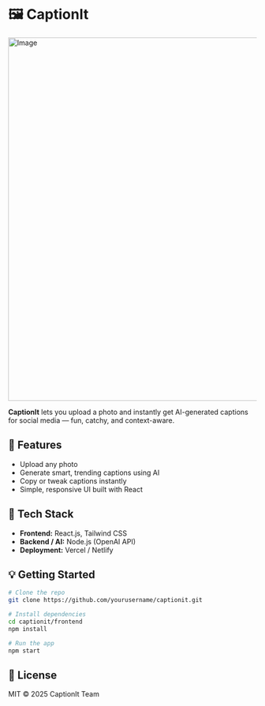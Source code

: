 # 🖼️ CaptionIt

<img width="1603" height="737" alt="Image" src="https://github.com/user-attachments/assets/68bc7ac0-48bc-4372-ac83-96cd40342085" />

**CaptionIt** lets you upload a photo and instantly get AI-generated captions for social media — fun, catchy, and context-aware.

## 🚀 Features

- Upload any photo
- Generate smart, trending captions using AI
- Copy or tweak captions instantly
- Simple, responsive UI built with React

## 🧠 Tech Stack

- **Frontend:** React.js, Tailwind CSS
- **Backend / AI:** Node.js (OpenAI API)
- **Deployment:** Vercel / Netlify

## 💡 Getting Started

```bash
# Clone the repo
git clone https://github.com/yourusername/captionit.git

# Install dependencies
cd captionit/frontend
npm install

# Run the app
npm start
```

## 🧾 License
MIT © 2025 CaptionIt Team


